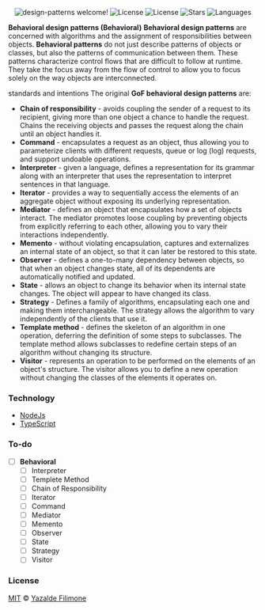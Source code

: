  <p align="center">
  <img src="https://img.shields.io/static/v1?label=Design Patterns&message=Welcome&color=FFFFFF&labelColor=110C2F" alt="design-patterns welcome!" />
  <img alt="License" src="https://img.shields.io/static/v1?label=version&message=1.0&color=FFFFFF&labelColor=110C2F">
  <img alt="License" src="https://img.shields.io/static/v1?label=license&message=MIT&color=FFFFFF&labelColor=110C2F">
  <img alt="Stars" src="https://img.shields.io/github/stars/yazaldefilimonepinto/design-patterns?color=FFFFFF&labelColor=110C2F">
  <img alt="Languages" src="https://img.shields.io/github/languages/count/yazaldefilimonepinto/design-patterns?color=FFFFFF&labelColor=110C2F">
</p>

**Behavioral design patterns (Behavioral)**
**Behavioral design patterns** are concerned with algorithms and the assignment of responsibilities between objects. **Behavioral patterns** do not just describe patterns of objects or classes, but also the patterns of communication between them. These patterns characterize control flows that are difficult to follow at runtime. They take the focus away from the flow of control to allow you to focus solely on the way objects are interconnected.

standards and intentions
The original **GoF behavioral design patterns** are:
- **Chain of responsibility** - avoids coupling the sender of a request to its recipient, giving more than one object a chance to handle the request. Chains the receiving objects and passes the request along the chain until an object handles it.
- **Command** - encapsulates a request as an object, thus allowing you to parameterize clients with different requests, queue or log (log) requests, and support undoable operations.
- **Interpreter** - given a language, defines a representation for its grammar along with an interpreter that uses the representation to interpret sentences in that language.
- **Iterator** - provides a way to sequentially access the elements of an aggregate object without exposing its underlying representation.
- **Mediator** - defines an object that encapsulates how a set of objects interact. The mediator promotes loose coupling by preventing objects from explicitly referring to each other, allowing you to vary their interactions independently.
- **Memento** - without violating encapsulation, captures and externalizes an internal state of an object, so that it can later be restored to this state.
- **Observer** - defines a one-to-many dependency between objects, so that when an object changes state, all of its dependents are automatically notified and updated.
- **State** - allows an object to change its behavior when its internal state changes. The object will appear to have changed its class.
- **Strategy** - Defines a family of algorithms, encapsulating each one and making them interchangeable. The strategy allows the algorithm to vary independently of the clients that use it.
- **Template method** - defines the skeleton of an algorithm in one operation, deferring the definition of some steps to subclasses. The template method allows subclasses to redefine certain steps of an algorithm without changing its structure.
- **Visitor** - represents an operation to be performed on the elements of an object's structure. The visitor allows you to define a new operation without changing the classes of the elements it operates on.

### Technology
- [NodeJs](https://reactjs.org/)
- [TypeScript](https://nextjs.org/)

### To-do
- [ ] **Behavioral**
  - [ ] Interpreter
  - [ ] Templete Method
  - [ ] Chain of Responsibility
  - [ ] Iterator
  - [ ] Command
  - [ ] Mediator
  - [ ] Memento
  - [ ] Observer
  - [ ] State
  - [ ] Strategy
  - [ ] Visitor

<a id="license"></a>

### License

[MIT](https://github.com/yazaldefilimonepinto/design-patterns/blob/main/LICENSE) © [Yazalde Filimone](https://www.linkedin.com/in/yazalde-filimone/)
